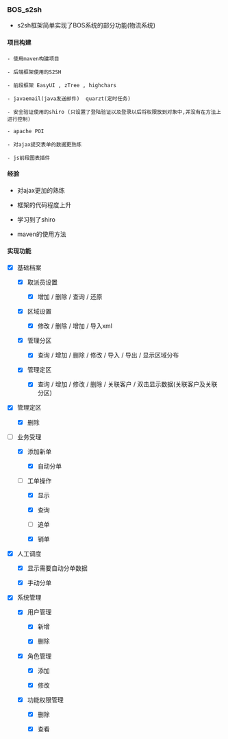 ### BOS_s2sh

- s2sh框架简单实现了BOS系统的部分功能(物流系统)

#### 项目构建

	- 使用maven构建项目
	
	- 后端框架使用的S2SH
	
	- 前段框架 EasyUI , zTree , highchars 
	
	- javaemail(java发送邮件)  quarzt(定时任务)
	
	- 安全验证使用的shiro (只设置了登陆验证以及登录以后将权限放到对象中,并没有在方法上进行控制)
	
	- apache POI

	- 对ajax提交表单的数据更熟练

	- js前段图表插件

#### 经验

- 对ajax更加的熟练

- 框架的代码程度上升

- 学习到了shiro

- maven的使用方法

#### 实现功能

- [x] 基础档案

	- [x] 取派员设置

		- [x] 增加 / 删除 / 查询 / 还原

	- [x] 区域设置

		- [x] 修改 / 删除 / 增加 / 导入xml

	- [x] 管理分区

		- [x] 查询 / 增加 / 删除 / 修改 / 导入 / 导出 / 显示区域分布 

	- [x] 管理定区

		- [x] 查询 / 增加 / 修改 / 删除 / 关联客户 / 双击显示数据(关联客户及关联分区)

- [X] 管理定区

	- [x] 删除

- [ ] 业务受理

	- [x] 添加新单

		- [x] 自动分单

	- [ ] 工单操作

		- [x] 显示

		- [x] 查询

		- [ ] 追单

		- [x] 销单
		
- [x] 人工调度

	- [x] 显示需要自动分单数据

	- [x] 手动分单

- [x] 系统管理

	- [x] 用户管理

		- [x] 新增

		- [x] 删除

	- [x] 角色管理

		- [x] 添加

		- [x] 修改

	- [x] 功能权限管理

		- [x] 删除

		- [x] 查看

	


